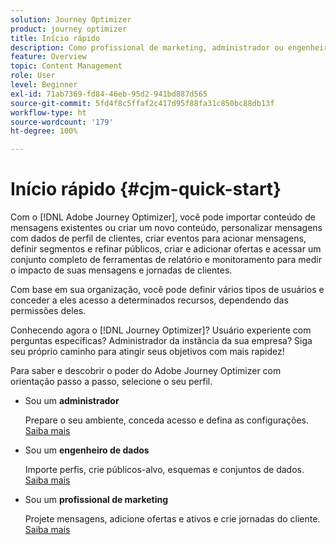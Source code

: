 ```yaml
---
solution: Journey Optimizer
product: journey optimizer
title: Início rápido
description: Como profissional de marketing, administrador ou engenheiro de dados, aprenda e descubra o potencial do Adobe Journey Optimizer por meio de uma orientação passo a passo.
feature: Overview
topic: Content Management
role: User
level: Beginner
exl-id: 71ab7369-fd84-46eb-95d2-941bd887d565
source-git-commit: 5fd4f8c5ffaf2c417d95f88fa31c850bc88db13f
workflow-type: ht
source-wordcount: '179'
ht-degree: 100%

---
```


# Início rápido {#cjm-quick-start}

Com o [!DNL Adobe Journey Optimizer], você pode importar conteúdo de mensagens existentes ou criar um novo conteúdo, personalizar mensagens com dados de perfil de clientes, criar eventos para acionar mensagens, definir segmentos e refinar públicos, criar e adicionar ofertas e acessar um conjunto completo de ferramentas de relatório e monitoramento para medir o impacto de suas mensagens e jornadas de clientes.

Com base em sua organização, você pode definir vários tipos de usuários e conceder a eles acesso a determinados recursos, dependendo das permissões deles.

Conhecendo agora o [!DNL Journey Optimizer]? Usuário experiente com perguntas específicas? Administrador da instância da sua empresa? Siga seu próprio caminho para atingir seus objetivos com mais rapidez!

Para saber e descobrir o poder do Adobe Journey Optimizer com orientação passo a passo, selecione o seu perfil.

* Sou um **administrador**

   Prepare o seu ambiente, conceda acesso e defina as configurações. [Saiba mais](path/administrator.md)

* Sou um **engenheiro de dados**

   Importe perfis, crie públicos-alvo, esquemas e conjuntos de dados. [Saiba mais](path/data-engineer.md)

* Sou um **profissional de marketing**

   Projete mensagens, adicione ofertas e ativos e crie jornadas do cliente. [Saiba mais](path/marketer.md)
